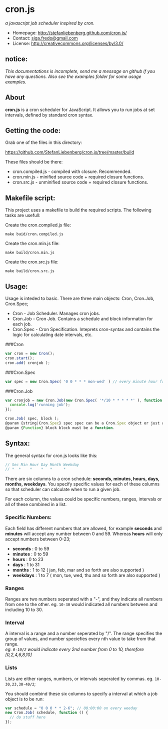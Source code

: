 # cron.js

_a javascript job scheduler inspired by cron._

* Homepage: http://stefanliebenberg.github.com/cron.js/  
* Contact: siga.fredo@gmail.com  
* License: http://creativecommons.org/licenses/by/3.0/  

## notice:

_This documentations is incomplete, send me a message on github if you have any questions. Also see the examples folder for some usage examples._


## About

**cron.js** is a cron scheduler for JavaScript. It allows you to run jobs at set intervals, defined by standard cron syntax.


## Getting the code:
 

Grab one of the files in this directory:

  https://github.com/StefanLiebenberg/cron.js/tree/master/build
  
These files should be there:

  *  cron.compiled.js - compiled with closure. Recommended.
  *  cron.min.js      - minified source code + required closure functions.
  *  cron.src.js      - unminified source code + required closure functions.
  

## Makefile script:

This project uses a makefile to build the required scripts. The following tasks are usefull:

Create the cron.compiled.js file:

```shell
make buid/cron.compiled.js
``` 

Create the cron.min.js file:

```shell
make build/cron.min.js
``` 

Create the cron.src.js file:

```shell
make build/cron.src.js
``` 


Usage:
---

Usage is inteded to basic. There are three main objects: Cron, Cron.Job, Cron.Spec;

* Cron      - Job Scheduler. Manages cron jobs.
* Cron.Job  - Cron Job. Contains a schedule and block information for each job.
* Cron.Spec - Cron Specification. Inteprets cron-syntax and contains the logic for calculating date intervals, etc.

###Cron

```javascript
var cron = new Cron();
cron.start();
cron.add( cronjob );
``` 

###Cron.Spec

```javascript
var spec = new Cron.Spec( '0 0 * * * mon-wed' ) // every minute hour from monday to wednesday;
``` 

###Cron.Job

```javascript
var cronjob = new Cron.Job(new Cron.Spec( '*/10 * * * * *' ), function () {
  console.log('running job');
});
``` 


```javascript
Cron.Job( spec, block );
@param {string|Cron.Spec} spec spec can be a Cron.Spec object or just a plain string.
@param {Function} block block must be a function.
``` 


## Syntax:

The general syntax for cron.js looks like this:

```javascript
// Sec Min Hour Day Month Weekday  
// *  *    *    *   *     *        
```

There are six columns to a cron schedule: **seconds, minutes, hours, days, months, weekdays**.
You specify specific values for each of these columns so that scheduler can calculate when to run a given job. 

For each column, the values could be specific numbers, ranges, intervals or all of these combined in a list. 


### Specific Numbers:

Each field has different numbers that are allowed, for example **seconds** and **minutes** will accept any number between 0 and 59. 
Whereas **hours** will only accept numbers between 0-23;

* **seconds**  : 0 to 59
* **minutes**  : 0 to 59
* **hours**    : 0 to 23
* **days**     : 1 to 31
* **months**   : 1 to 12 ( jan, feb, mar and so forth are also supported )
* **weekdays** : 1 to 7  ( mon, tue, wed, thu and so forth are also supported )

### Ranges
  Ranges are two numbers seperated with a "-", and they indicate all numbers from one to the other. 
  eg. `10-30` would indicated all numbers between and including 10 to 30.
  
### Interval
  A interval is a range and a number seperated by "/". The range specifies the group of values, and number speciefies every nth value to take from that range.  
  _eg. `0-10/2` would indicate every 2nd number from 0 to 10, therefore [0,2,4,6,8,10]_

### Lists
  Lists are either ranges, numbers, or intervals seperated by commas. eg. `10-30,23,30-40/2`;


You should combind these six columns to specify a interval at which a job object is to be run:

```javascript
var schedule = "0 0 0 * * 2-6"; // 00:00:00 on every weeday
new Cron.Job( schedule, function () {
  // do stuff here
});
``` 
